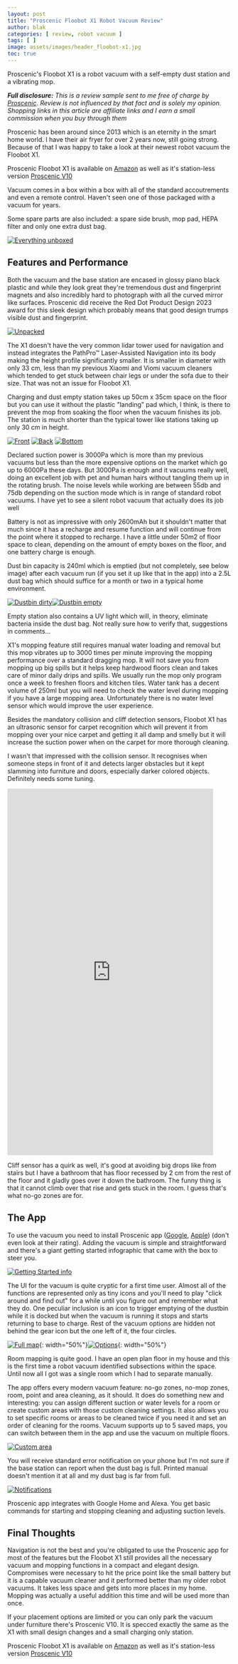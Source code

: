 ```yaml
---
layout: post
title: "Proscenic Floobot X1 Robot Vacuum Review"
author: blak
categories: [ review, robot vacuum ]
tags: [ ]
image: assets/images/header_floobot-x1.jpg
toc: true
---
```


Proscenic's Floobot X1 is a robot vacuum with a self-empty dust station and a vibrating mop.

_**Full disclosure:** This is a review sample sent to me free of charge by [Proscenic](https://www.proscenic.com). Review is not influenced by that fact and is solely my opinion. Shopping links in this article are affiliate links and I earn a small commission when you buy through them_

Proscenic has been around since 2013 which is an eternity in the smart home world. I have their air fryer for over 2 years now, still going strong. Because of that I was happy to take a look at their newest robot vacuum the Floobot X1.

Proscenic Floobot X1 is available on [Amazon](https://www.amazon.de/dp/B0B9XH3PPC?maas=maas_adg_271E063B84FAD870767AC2C31FE3A1E1_afap_abs&linkCode=ll1&tag=blakadders-20&linkId=fcd4ff89fdc3f31cd977187f2d4ba4d8&language=en_GB&ref_=as_li_ss_tl) as well as it's station-less version [Proscenic V10](https://www.amazon.de/Proscenic-V10-Ultraschall-Wischsystem-Laser-gest%C3%BCtzte-App-Steuerung/dp/B0BHW6T572?&linkCode=ll1&tag=blakadders-20&linkId=501ed7ade68f5d3b85f1b45b85ee1ef2&language=en_GB&ref_=as_li_ss_tl)

Vacuum comes in a box within a box with all of the standard accoutrements and even a remote control. Haven't seen one of those packaged with a vacuum for years. 

Some spare parts are also included: a spare side brush, mop pad, HEPA filter and only one extra dust bag.

[![Everything unboxed](/assets/images/floobot-x1/unboxed.jpg)](/assets/images/floobot-x1/unboxed.jpg)

## Features and Performance

Both the vacuum and the base station are encased in glossy piano black plastic and while they look great they're tremendous dust and fingerprint magnets and also incredibly hard to photograph with all the curved mirror like surfaces. Proscenic did receive the Red Dot Product Design 2023 award for this sleek design which probably means that good design trumps visible dust and fingerprint. 

[![Unpacked](/assets/images/floobot-x1/unpacked.jpg)](/assets/images/floobot-x1/unpacked.jpg)

The X1 doesn't have the very common lidar tower used for navigation and instead integrates the PathPro™ Laser-Assisted Navigation into its body making the height profile significantly smaller. It is smaller in diameter with only 33 cm, less than my previous Xiaomi and Viomi vacuum cleaners which tended to get stuck between chair legs or under the sofa due to their size. That was not an issue for Floobot X1. 

Charging and dust empty station takes up 50cm x 35cm space on the floor but you can use it without the plastic "landing" pad which, I think, is there to prevent the mop from soaking the floor when the vacuum finishes its job. The station is much shorter than the typical tower like stations taking up only 30 cm in height.

[![Front](/assets/images/floobot-x1/front.jpg)](/assets/images/floobot-x1/front.jpg)
[![Back](/assets/images/floobot-x1/back.jpg)](/assets/images/floobot-x1/back.jpg)
[![Bottom](/assets/images/floobot-x1/bottom.jpg)](/assets/images/floobot-x1/bottom.jpg)

Declared suction power is 3000Pa which is more than my previous vacuums but less than the more expensive options on the market which go up to 6000Pa these days. But 3000Pa is enough and it vacuums really well, doing an excellent job with pet and human hairs without tangling them up in the rotating brush. The noise levels while working are between 55db and 75db depending on the suction mode which is in range of standard robot vacuums. I have yet to see a silent robot vacuum that actually does its job well

Battery is not as impressive with only 2600mAh but it shouldn't matter that much since it has a recharge and resume function and will continue from the point where it stopped to recharge. I have a little under 50m2 of floor space to clean, depending on the amount of empty boxes on the floor, and one battery charge is enough.

Dust bin capacity is 240ml which is emptied (but not completely, see below image) after each vacuum run (if you set it up like that in the app) into a 2.5L dust bag which should suffice for a month or two in a typical home environment.

[![Dustbin dirty](/assets/images/floobot-x1/dustbin_dirty.jpg)](/assets/images/floobot-x1/dustbin_dirty.jpg)[![Dustbin empty](/assets/images/floobot-x1/dustbin_empty.jpg)](/assets/images/floobot-x1/dustbin_empty.jpg)

Empty station also contains a UV light which will, in theory, eliminate bacteria inside the dust bag. Not really sure how to verify that, suggestions in comments...

X1's mopping feature still requires manual water loading and removal but this mop vibrates up to 3000 times per minute improving the mopping performance over a standard dragging mop. It will not save you from mopping up big spills but it helps keep hardwood floors clean and takes care of minor daily drips and spills. We usually run the mop only program once a week to freshen floors and kitchen tiles. Water tank has a decent volume of 250ml but you will need to check the water level during mopping if you have a large mopping area. Unfortunately there is no water level sensor which would improve the user experience.

Besides the mandatory collision and cliff detection sensors, Floobot X1 has an ultrasonic sensor for carpet recognition which will prevent it from mopping over your nice carpet and getting it all damp and smelly but it will increase the suction power when on the carpet for more thorough cleaning.

I wasn't that impressed with the collision sensor. It recognises when someone steps in front of it and detects larger obstacles but it kept slamming into furniture and doors, especially darker colored objects. Definitely needs some tuning.

<iframe width="463" height="823" src="https://www.youtube.com/embed/auDl9r4OMjs" title="Floobot X1 likes to hit things" frameborder="0" allow="accelerometer; autoplay; clipboard-write; encrypted-media; gyroscope; picture-in-picture; web-share" allowfullscreen></iframe>

Cliff sensor has a quirk as well, it's good at avoiding big drops like from stairs but I have a bathroom that has floor recessed by 2 cm from the rest of the floor and it gladly goes over it down the bathroom. The funny thing is that it cannot climb over that rise and gets stuck in the room. I guess that's what no-go zones are for.

## The App

To use the vacuum you need to install Proscenic app ([Google](https://play.google.com/store/apps/details?id=com.proscenic.smart.robot&hl=en&gl=US), [Apple](https://apps.apple.com/us/app/proscenic/id1196651336)) (don't even look at their rating). Adding the vacuum is simple and straightforward and there's a giant getting started infographic that came with the box to steer you.

[![Getting Started info](/assets/images/floobot-x1/gettingstarted.jpg)](/assets/images/floobot-x1/gettingstarted.jpg)

The UI for the vacuum is quite cryptic for a first time user. Almost all of the functions are represented only as tiny icons and you'll need to play "click around and find out" for a while until you figure out and remember what they do. One peculiar inclusion is an icon to trigger emptying of the dustbin while it is docked but when the vacuum is running it stops and starts returning to base to charge. Rest of the vacuum options are hidden not behind the gear icon but the one left of it, the four circles.

[![Full map](/assets/images/floobot-x1/fullmap.jpg)](/assets/images/floobot-x1/fullmap.jpg){: width="50%"}[![Options](/assets/images/floobot-x1/options.jpg)](/assets/images/floobot-x1/options.jpg){: width="50%"}

Room mapping is quite good. I have an open plan floor in my house and this is the first time a robot vacuum identified subsections within the space. Until now all I got was a single room which I had to separate manually. 

The app offers every modern vacuum feature: no-go zones, no-mop zones, room, point and area cleaning, as it should. It does do something new and interesting: you can assign different suction or water levels for a room or create custom areas with those custom cleaning settings. It also allows you to set specific rooms or areas to be cleaned twice if you need it and set an order of cleaning for the rooms. Vacuum supports up to 5 saved maps, you can switch between them in the app and use the vacuum on multiple floors.

[![Custom area](/assets/images/floobot-x1/customarea.jpg)](/assets/images/floobot-x1/customarea.jpg)

You will receive standard error notification on your phone but I'm not sure if the base station can report when the dust bag is full. Printed manual doesn't mention it at all and my dust bag is far from full.

[![Notifications](/assets/images/floobot-x1/notifications.jpg)](/assets/images/floobot-x1/notifications.jpg)

Proscenic app integrates with Google Home and Alexa. You get basic commands for starting and stopping cleaning and adjusting suction levels.

## Final Thoughts

Navigation is not the best and you're obligated to use the Proscenic app for most of the features but the Floobot X1 still provides all the necessary vacuum and mopping functions in a compact and elegant design. Compromises were necessary to hit the price point like the small battery but it is a capable vacuum cleaner and it performed better than my older robot vacuums. It takes less space and gets into more places in my home. Mopping was actually a useful addition this time and will be used more than once.


If your placement options are limited or you can only park the vacuum under furniture there's Proscenic V10. It is specced exactly the same as the X1 with small design changes and a small charging only station.

Proscenic Floobot X1 is available on [Amazon](https://www.amazon.de/dp/B0B9XH3PPC?maas=maas_adg_271E063B84FAD870767AC2C31FE3A1E1_afap_abs&linkCode=ll1&tag=blakadders-20&linkId=fcd4ff89fdc3f31cd977187f2d4ba4d8&language=en_GB&ref_=as_li_ss_tl) as well as it's station-less version [Proscenic V10](https://www.amazon.de/Proscenic-V10-Ultraschall-Wischsystem-Laser-gest%C3%BCtzte-App-Steuerung/dp/B0BHW6T572?&linkCode=ll1&tag=blakadders-20&linkId=501ed7ade68f5d3b85f1b45b85ee1ef2&language=en_GB&ref_=as_li_ss_tl)
